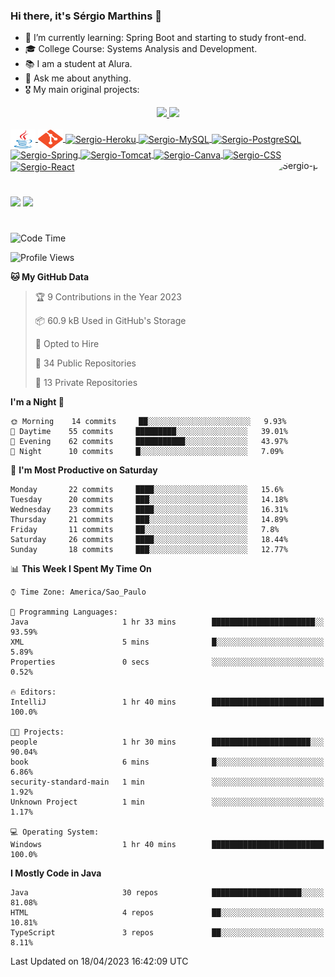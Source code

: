 ### Hi there, it's Sérgio Marthins 👋


- 🌱 I’m currently learning: Spring Boot and starting to study front-end.
- 🎓 College Course: Systems Analysis and Development.
- 📚  I am a student at Alura.
- 💬 Ask me about anything.
- 🎖 My main original projects: 

<div align="center">
  <a href="https://github.com/Almadavic">
  <img height="180em" src="https://github-readme-stats.vercel.app/api?username=Marthiins&show_icons=true&theme=dracula&include_all_commits=true&count_private=true"/>
  <img height="180em" src="https://github-readme-stats.vercel.app/api/top-langs/?username=Marthiins&layout=compact&langs_count=7&theme=dracula"/>
</div>
<div style="display: inline_block"><br>
  <img align="center" alt="Sergio-Java" height="30" width="40" src="https://raw.githubusercontent.com/devicons/devicon/master/icons/java/java-original.svg">
  <img align="center" alt="Sergio-Git" height="30" width="40" src="https://raw.githubusercontent.com/devicons/devicon/master/icons/git/git-original.svg">
  <img align="center" alt="Sergio-Heroku" height="30" width="40" src="https://cdn.jsdelivr.net/gh/devicons/devicon/icons/heroku/heroku-plain-wordmark.svg" />             
  <img align="center" alt="Sergio-MySQL" height="30" width="40" src="https://cdn.jsdelivr.net/gh/devicons/devicon/icons/mysql/mysql-original-wordmark.svg" />
  <img align="center" alt="Sergio-PostgreSQL" height="30" width="40" src="https://cdn.jsdelivr.net/gh/devicons/devicon/icons/postgresql/postgresql-plain-wordmark.svg" />
  <img align="center" alt="Sergio-Spring" height="30" width="40" src="https://cdn.jsdelivr.net/gh/devicons/devicon/icons/spring/spring-original-wordmark.svg" />
  <img align="center" alt="Sergio-Tomcat" height="30" width="40" src="https://cdn.jsdelivr.net/gh/devicons/devicon/icons/tomcat/tomcat-original-wordmark.svg" />
  <img align="center" alt="Sergio-Canva" height="30" width="40" src="https://cdn.jsdelivr.net/gh/devicons/devicon/icons/canva/canva-original.svg" />
  <img align="center" alt="Sergio-CSS" height="30" width="40" src="https://cdn.jsdelivr.net/gh/devicons/devicon/icons/css3/css3-original.svg" />
  <img align="center" alt="Sergio-React" height="30" width="40" src="https://cdn.jsdelivr.net/gh/devicons/devicon/icons/react/react-original.svg" />        
  <img align="right" alt="Sergio-pic" height="150" style="border-radius:50px;" src="https://user-images.githubusercontent.com/47826754/188357708-748fc4f4-5846-47a3-9063-ce04eeefcb8f.png">
</div>

#

<div> 
 <a href = "mailto:sergio.marthiins@gmail.com"><img src="https://img.shields.io/badge/-Gmail-%23333?style=for-the-badge&logo=gmail&logoColor=white" target="_blank"></a>
  <a href="https://www.linkedin.com/in/.........../" target="_blank"><img src="https://img.shields.io/badge/-LinkedIn-%230077B5?style=for-the-badge&logo=linkedin&logoColor=white" target="_blank"></a> 
</div>

#

<!--START_SECTION:waka-->
![Code Time](http://img.shields.io/badge/Code%20Time-41%20hrs%2026%20mins-blue)

![Profile Views](http://img.shields.io/badge/Profile%20Views-0-blue)

**🐱 My GitHub Data** 

> 🏆 9 Contributions in the Year 2023
 > 
> 📦 60.9 kB Used in GitHub's Storage 
 > 
> 💼 Opted to Hire
 > 
> 📜 34 Public Repositories 
 > 
> 🔑 13 Private Repositories  
 > 
**I'm a Night 🦉** 

```text
🌞 Morning    14 commits     ██░░░░░░░░░░░░░░░░░░░░░░░   9.93% 
🌇 Daytime    55 commits     █████████░░░░░░░░░░░░░░░░   39.01% 
🌃 Evening    62 commits     ███████████░░░░░░░░░░░░░░   43.97% 
🌙 Night      10 commits     █░░░░░░░░░░░░░░░░░░░░░░░░   7.09%

```
📅 **I'm Most Productive on Saturday** 

```text
Monday       22 commits     ████░░░░░░░░░░░░░░░░░░░░░   15.6% 
Tuesday      20 commits     ███░░░░░░░░░░░░░░░░░░░░░░   14.18% 
Wednesday    23 commits     ████░░░░░░░░░░░░░░░░░░░░░   16.31% 
Thursday     21 commits     ███░░░░░░░░░░░░░░░░░░░░░░   14.89% 
Friday       11 commits     ██░░░░░░░░░░░░░░░░░░░░░░░   7.8% 
Saturday     26 commits     ████░░░░░░░░░░░░░░░░░░░░░   18.44% 
Sunday       18 commits     ███░░░░░░░░░░░░░░░░░░░░░░   12.77%

```


📊 **This Week I Spent My Time On** 

```text
⌚︎ Time Zone: America/Sao_Paulo

💬 Programming Languages: 
Java                     1 hr 33 mins        ███████████████████████░░   93.59% 
XML                      5 mins              █░░░░░░░░░░░░░░░░░░░░░░░░   5.89% 
Properties               0 secs              ░░░░░░░░░░░░░░░░░░░░░░░░░   0.52%

🔥 Editors: 
IntelliJ                 1 hr 40 mins        █████████████████████████   100.0%

🐱‍💻 Projects: 
people                   1 hr 30 mins        ██████████████████████░░░   90.04% 
book                     6 mins              █░░░░░░░░░░░░░░░░░░░░░░░░   6.86% 
security-standard-main   1 min               ░░░░░░░░░░░░░░░░░░░░░░░░░   1.92% 
Unknown Project          1 min               ░░░░░░░░░░░░░░░░░░░░░░░░░   1.17%

💻 Operating System: 
Windows                  1 hr 40 mins        █████████████████████████   100.0%

```

**I Mostly Code in Java** 

```text
Java                     30 repos            ████████████████████░░░░░   81.08% 
HTML                     4 repos             ██░░░░░░░░░░░░░░░░░░░░░░░   10.81% 
TypeScript               3 repos             ██░░░░░░░░░░░░░░░░░░░░░░░   8.11%

```



 Last Updated on 18/04/2023 16:42:09 UTC
<!--END_SECTION:waka-->

